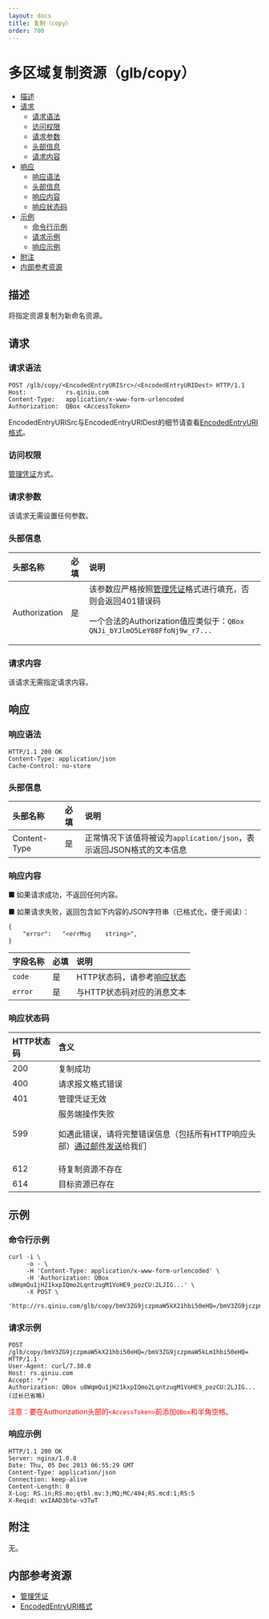 ```yaml
---
layout: docs
title: 复制（copy）
order: 700
---
```


<a id="copy"></a>
# 多区域复制资源（glb/copy）

- [描述](#copy-description)
- [请求](#copy-request)
  - [请求语法](#copy-request-syntax)
  - [访问权限](#copy-request-auth)
  - [请求参数](#copy-request-params)
  - [头部信息](#copy-request-headers)
  - [请求内容](#copy-request-body)
- [响应](#copy-response)
  - [响应语法](#copy-response-syntax)
  - [头部信息](#copy-response-headers)
  - [响应内容](#copy-response-body)
  - [响应状态码](#copy-response-copyus)
- [示例](#copy-samples)
  - [命令行示例](#copy-sample1-command)
  - [请求示例](#copy-sample1-request)
  - [响应示例](#copy-sample1-response)
- [附注](#copy-remarks)
- [内部参考资源](#copy-internal-resources)

<a id="copy-description"></a>
## 描述

将指定资源复制为新命名资源。  

<a id="copy-request"></a>
## 请求

<a id="copy-request-syntax"></a>
### 请求语法

```
POST /glb/copy/<EncodedEntryURISrc>/<EncodedEntryURIDest> HTTP/1.1
Host:           rs.qiniu.com
Content-Type:   application/x-www-form-urlencoded
Authorization:  QBox <AccessToken>
```

EncodedEntryURISrc与EncodedEntryURIDest的细节请查看[EncodedEntryURI格式][encodedEntryURIHref]。

<a id="copy-request-auth"></a>
### 访问权限

[管理凭证][accessTokenHref]方式。

<a id="copy-request-params"></a>
### 请求参数

该请求无需设置任何参数。

<a id="copy-request-headers"></a>
### 头部信息

头部名称      | 必填 | 说明
:------------ | :--- | :-----------------------------
Authorization | 是   | 该参数应严格按照[管理凭证][accessTokenHref]格式进行填充，否则会返回401错误码<p>一个合法的Authorization值应类似于：`QBox QNJi_bYJlmO5LeY08FfoNj9w_r7...`

<a id="copy-request-body"></a>
### 请求内容

该请求无需指定请求内容。

<a id="copy-response"></a>
## 响应

<a id="copy-response-syntax"></a>
### 响应语法

```
HTTP/1.1 200 OK
Content-Type: application/json
Cache-Control: no-store
```

<a id="copy-response-headers"></a>
### 头部信息

头部名称      | 必填 | 说明                              
:------------ | :--- | :-----------------------------------------------------------------
Content-Type  | 是   | 正常情况下该值将被设为`application/json`，表示返回JSON格式的文本信息

<a id="copy-response-body"></a>
### 响应内容

■ 如果请求成功，不返回任何内容。

■ 如果请求失败，返回包含如下内容的JSON字符串（已格式化，便于阅读）：  

```
{
    "error":   "<errMsg    string>",
}
```

字段名称     | 必填 | 说明                              
:----------- | :--- | :--------------------------------------------------------------------
`code`       | 是   | HTTP状态码，请参考[响应状态](#copy-response-copyus)
`error`      | 是   | 与HTTP状态码对应的消息文本

<a id="copy-response-copyus"></a>
### 响应状态码

HTTP状态码 | 含义
:--------- | :--------------------------
200        | 复制成功
400	       | 请求报文格式错误
401        | 管理凭证无效
599	       | 服务端操作失败<p>如遇此错误，请将完整错误信息（包括所有HTTP响应头部）[通过邮件发送][sendBugReportHref]给我们
612        | 待复制资源不存在
614        | 目标资源已存在

<a id="copy-samples"></a>
## 示例

<a id="copy-sample1-command"></a>
### 命令行示例

```
curl -i \
     -o - \
     -H 'Content-Type: application/x-www-form-urlencoded' \
     -H 'Authorization: QBox u8WqmQu1jH21kxpIQmo2LqntzugM1VoHE9_pozCU:2LJIG...' \
     -X POST \
     'http://rs.qiniu.com/glb/copy/bmV3ZG9jczpmaW5kX21hbi50eHQ=/bmV3ZG9jczpmaW5kLm1hbi50eHQ='
```

<a id="copy-sample1-request"></a>
### 请求示例

```
POST /glb/copy/bmV3ZG9jczpmaW5kX21hbi50eHQ=/bmV3ZG9jczpmaW5kLm1hbi50eHQ= HTTP/1.1
User-Agent: curl/7.30.0
Host: rs.qiniu.com
Accept: */*
Authorization: QBox u8WqmQu1jH21kxpIQmo2LqntzugM1VoHE9_pozCU:2LJIG...(过长已省略)
```

<span style="color: red;">注意：要在Authorization头部的`<AccessToken>`前添加`QBox`和半角空格。</span>

<a id="copy-sample1-response"></a>
### 响应示例

```
HTTP/1.1 200 OK
Server: nginx/1.0.8
Date: Thu, 05 Dec 2013 06:55:29 GMT
Content-Type: application/json
Connection: keep-alive
Content-Length: 0
X-Log: RS.in;RS.mo;qtbl.mv:3;MQ;MC/404;RS.mcd:1;RS:5
X-Reqid: wxIAAD3btw-v3TwT
```

<a id="copy-remarks"></a>
## 附注

无。

<a id="copy-internal-resources"></a>
## 内部参考资源

- [管理凭证][accessTokenHref]
- [EncodedEntryURI格式][encodedEntryURIHref]

[encodedEntryURIHref]:          http://developer.qiniu.com/docs/v6/api/reference/data-formats.html#data-format-encoded-entry-uri "EncodedEntryURI格式"
[accessTokenHref]:              http://developer.qiniu.com/docs/v6/api/reference/security/access-token.html                    "管理凭证"

[sendBugReportHref]:    mailto:support@qiniu.com?subject=599错误日志        "发送错误报告"
